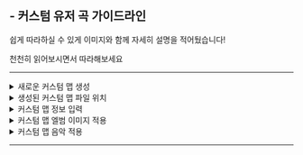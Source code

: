 ## - 커스텀 유저 곡 가이드라인

쉽게 따라하실 수 있게 이미지와 함께 자세히 설명을 적어뒀습니다!

천천히 읽어보시면서 따라해보세요


-------------
<details>
<summary>새로운 커스텀 맵 생성</summary>

-------------

<img src = "imgs\Guideline_imgs\gl1.PNG" width = "480px">

'유저 제작 커스텀 곡'리스트로 가줍니다.

<br><br><br>

<img src = "imgs\Guideline_imgs\gl2.PNG" width = "180px">

좌측 하단에 있는 '새로운 커스텀 맵 생성'을 클릭 혹은 'N'키를 눌러 새로운 커스텀 맵을 생성해줍니다.

<br><br><br><br><br>

-------------

</details>

<details>
<summary>생성된 커스텀 맵 파일 위치</summary>

-------------

<img src = "imgs\Guideline_imgs\gl3.PNG" width = "480px">

윈도우의 좌측 하단에 있는 '검색창'에 ```%localappdata%\Project_Wak_Beat\Custom map files```를 입력후 엔터를 눌러 해당 폴더에 들어가줍니다.

들어간 폴더 내에서 ```Custom_map_file_(숫자)```폴더들 중에서 가장 마지막 숫자가 적힌 폴더로 들어가줍니다. (가장 마지막에 생성된 커스텀 맵의 파일은 가장 마지막 숫자가 적혀진 폴더에 생성됩니다.)

<br><br><br><br><br>

-------------

</details>

<details>
<summary>커스텀 맵 정보 입력</summary>

-------------

<img src = "imgs\Guideline_imgs\gl4.PNG" width = "480px">
커스텀 맵 파일이 존재하는 폴더에 들어가 'map_info.ini'파일을 마우스 우클릭을 한 뒤 '연결 프로그램' -> '메모장'을 선택해 파일을 열어줍니다.

메모장 파일에 적혀져 있는 글씨에 각각의 값을 입력하여 커스텀 맵의 정보를 입력해줍니다. (모든 값은 반드시 따옴표를 포함합니다)

맵 정보는 다음과 같은 형식으로 적혀져 있습니다.
```
[custom_stage_map_name]
value = "융터르"

[custom_stage_bpm]
value="180.000000"

[custom_stage_map_highlight_part]
value="32.000000"
...
```
<img src = "imgs\Guideline_imgs\gl5.PNG">


|[custom_stage_bpm]|[custom_requirement_level]|[custom_stage_map_map_by]|[custom_stage_map_name]|[custom_stage_map_artist]|[custom_stage_map_difficulty]|[custom_stage_map_highlight_part]|[custom_detailed_difficulty]|
|---|---|---|---|---|---|---|---|
|음악의 BPM값<br>(소수점 사용 가능)|맵 해금 레벨<br>(0~999사이의 정수)|맵 제작자<br>(원하시는 본인 이름 적으시면 됩니다)|맵 이름<br>(음악 제목 적으시면 됩니다)|아티스트<br>(곡 작곡가 적으시면 됩니다)|맵 난이도<br>(원하시는 맵 난이도를 적어주세면 됩니다 ex: Expert)|해당 곡의 하이라이트 부분<br>(소수점도 입력 가능하며, 단위는 '초'입니다)|맵 난이도<br>(사각형으로 표기되는 난이도를 나타냅니다. 0~9사이의 숫자만 입력 가능하며, 0.5단위로 입력 가능합니다)|


|[custom_obtainable_type]|value = "0"|value = "1"|value = "2"|value = "3"|value = "4"|value = "5"|value = "6"|value = "7"|value = "8"|
|---|---|---|---|---|---|---|---|---|---|
|해당 맵 클리어시 얻을 수 있는 아티팩트 종류|<img src = "imgs\Artifact_icon\icon0.png" width = "50px">|<img src = "imgs\Artifact_icon\icon1.png" width = "50px">|<img src = "imgs\Artifact_icon\icon2.png" width = "50px">|<img src = "imgs\Artifact_icon\icon3.png" width = "50px">|<img src = "imgs\Artifact_icon\icon4.png" width = "50px">|<img src = "imgs\Artifact_icon\icon5.png" width = "50px">|<img src = "imgs\Artifact_icon\icon6.png" width = "50px">|<img src = "imgs\Artifact_icon\icon7.png" width = "50px">|<img src = "imgs\Artifact_icon\icon8.png" width = "50px">|

|[custom_stage_map_color]|Hex값이란?|
|---|---|
|맵의 대표 컬러 (Hex값으로만 입력 가능합니다)|잘 모르시면 <a href = "https://imagecolorpicker.com/en">Hex값 변환 사이트</a>에서 원하는 색을 hex값으로 변환 가능합니다.<br>(hex값은 다음과 같이 적혀있습니다 #ffffff)|

</details>


<details>
<summary>커스텀 맵 엘범 이미지 적용</summary>

-------------

<img src = "imgs\Guideline_imgs\gl6.PNG" width = "480px">

원하는 이미지 파일을 커스텀 맵 폴더 안에 넣어주세요.

파일 이름을 '무조건' 다음과 같이 설정해줍니다. ```album``` (대소문자 구분 주의)

(이미지 파일 확장자명은 png, PNG, jpg만 가능합니다)

<br><br><br><br><br>

-------------

</details>

<details>
<summary>커스텀 맵 음악 적용</summary>

-------------

<img src = "imgs\Guideline_imgs\gl6.PNG" width = "480px">

원하는 곡의 mp3파일을 <a href = "https://convertio.co/mp3-ogg/">해당 사이트</a>에서 ogg파일로 변경해주세요.

변환된 음악 파일을 커스텀 맵 폴더 안에 넣어주세요.

파일 이름을 '무조건' 다음과 같이 설정해줍니다. ```audio``` (대소문자 구분 주의)

<br><br><br><br><br>

-------------

</details>



-------------
